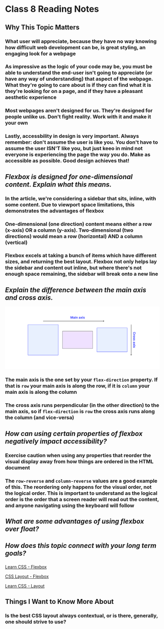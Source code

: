 # Class 8 Reading Notes

## Why This Topic Matters

### What user will appreciate, because they have no way knowing how difficult web development can be, is great styling, an engaging look for a webpage

### As impressive as the logic of your code may be, you must be able to understand the end-user isn't going to appreciate (or have any way of understanding) that aspect of the webpage. What they're going to care about is if they can find what it is they're looking for on a page, and if they have a pleasant aesthetic experience

### Most webpages aren't designed for us. They're designed for people **unlike** us. Don't fight reality. Work with it and make it your own

### Lastly, accessbility in design is **very** important. Always remember: don't assume the user is like you. You don't have to assume the user **ISN'T** like you, but just keeo in mind not everyone is experiencing the page the way you do. Make as accessible as possible. Good design achieves that!

## *Flexbox is designed for one-dimensional content. Explain what this means.*

### In the article, we're considering a sidebar that sits, inline, with some content. Due to viewport space limitations, this demonstrates the advantages of flexbox

### One-dimensional (one direction) content means either a row (x-axis) **OR** a column (y-axis). Two-dimensional (two directions) would mean a row (horizontal) **AND** a column (vertical)

### Flexbox excels at taking a bunch of items which have different sizes, and returning the best layout. Flexbox not only helps lay the sidebar and content out inline, but where there's not enough space remaining, the sidebar will break onto a new line

## *Explain the difference between the main axis and cross axis.*

![Main and Cross Axes](/images/main_and_cross_axes.svg)

### The main axis is the one set by your `flex-direction` property. If that is `row` your main axis is along the row, if it is `column` your main axis is along the column

### The cross axis runs perpendicular (in the other direction) to the main axis, so if `flex-direction` is `row` the cross axis runs along the column (and vice-versa)

## *How can using certain properties of flexbox negatively impact accessibility?*

### Exercise caution when using any properties that reorder the visual display away from how things are ordered in the HTML document

### The `row-reverse` and `column-reverse` values are a good example of this. The reordering only happens for the visual order, not the logical order. This is important to understand as the logical order is the order that a screen reader will read out the content, and anyone navigating using the keyboard will follow

## *What are some advantages of using flexbox over float?*

### 

## *How does this topic connect with your long term goals?*

### 

[Learn CSS - Flexbox](https://web.dev/learn/css/flexbox/)

[CSS Layout - Flexbox](https://developer.mozilla.org/en-US/docs/Learn/CSS/CSS_layout/Flexbox)

[Learn CSS - Layout](https://web.dev/learn/css/layout/)

## Things I Want to Know More About

### Is the best CSS layout always contextual, or is there, generally, one should strive to use?

###
